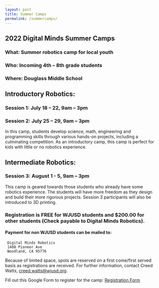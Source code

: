```yaml
---
layout: post
title: Summer Camps
permalink: /summercamps/
---
```


## 2022 Digital Minds Summer Camps

### What: Summer robotics camp for local youth
### Who: Incoming 4th – 8th grade students
### Where: Douglass Middle School

## Introductory Robotics:
### Session 1: July 18 – 22, 9am – 3pm
### Session 2: July 25 – 29, 9am – 3pm
In this camp, students develop science, math, engineering and programming skills through various hands-on projects, including a culminating competition. As an introductory camp, this camp is perfect for kids with little or no robotics experience.

## Intermediate Robotics:
### Session 3: August 1 - 5, 9am – 3pm
This camp is geared towards those students who already have some robotics experience. The students will have more freedom as they design and build their more rigorous projects. Session 3 participants will also be introduced to 3D printing.

### Registration is FREE for WJUSD students and $200.00 for other students (Check payable to Digital Minds Robotics).
#### Payment for non WJUSD students can be mailed to:
     Digital Minds Robotics
     1400 Pioneer Ave
     Woodland, CA 95776
     
Because of limited space, spots are reserved on a first come/first served basis as registrations are received.
For further information, contact Creed Watts, creed.watts@wjusd.org.

Fill out this Google Form to register for the camp: 
<a href="https://docs.google.com/forms/d/e/1FAIpQLSeDoL5aMcuSPOWI_rw8eYgvkXhvgHpDAfPvMXV6tyTHZ6dtPA/viewform" target="_blank">Registration Form</a>












